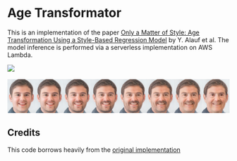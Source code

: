 # Age Transformator
This is an implementation of the paper [Only a Matter of Style: Age Transformation Using a Style-Based Regression Model](https://arxiv.org/abs/2102.02754) by Y. Alauf et al. The model inference is performed via a serverless implementation on AWS Lambda.

<a href="https://www.patrickstaehli.ch/age_transformator"><img src="https://img.shields.io/static/v1?label=->&message=Try it!&color=green" height=22.5></a>  

<p align="center">
<img src="docs/example.png" width="800px"/>
</p>

## Credits
This code borrows heavily from the [original implementation](https://github.com/yuval-alaluf/SAM)
